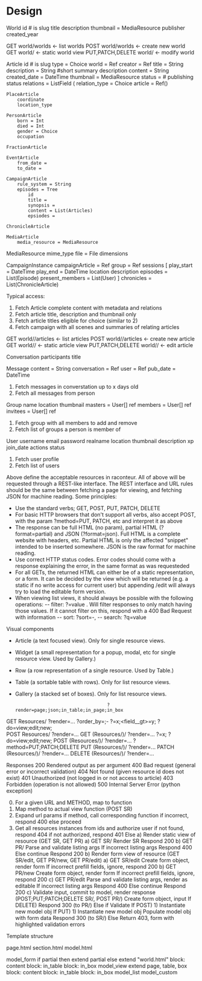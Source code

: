 # Design

World
	id # is slug
	title
	description
	thumbnail = MediaResource
	publisher
	created_year

GET world/worlds <- list worlds
POST world/worlds <- create new world
GET world/<worldid> <- static world view
PUT,PATCH,DELETE world/<worldid> <- modify world

Article
	id # is slug
	type = Choice
	world = Ref
	creator = Ref
	title = String
	description = String #short summary description
	content = String
	created_date = DateTime
	thumbnail = MediaResource
	status = # publishing status
	relations = ListField (
		relation_type = Choice
		article = Ref()

	PlaceArticle
		coordinate
		location_type

	PersonArticle
		born = Int
		died = Int
		gender = Choice
		occupation

	FractionArticle

	EventArticle
		from_date = 
		to_date = 

	CampaignArticle
		rule_system = String
		episodes = Tree
			id
			title =
			synopsis =
			content = List(Articles)
			epsiodes =

	ChronicleArticle

	MediaArticle
		media_resource = MediaResource

MediaResource
		mime_type
		file = File
		dimensions		

CampaignInstance
	campaignArticle = Ref
	group = Ref
	sessions [
		play_start = DateTime
		play_end = DateTime
		location
		description
		episodes = List(Episode)
		present_members = List(User)
	]
	chronicles = List(ChronicleArticle)

Typical access:
1) Fetch Article complete content with metadata and relations
2) Fetch article title, description and thumbnail only
3) Fetch article titles eligible for choice (similar to 2)
4) Fetch campaign with all scenes and summaries of relating articles

GET world/<worldid>/articles <- list articles
POST world/<worldid>/articles <- create new article
GET world/<worldid>/<articleid> <- static article view
PUT,PATCH,DELETE world/<worldid>/<articleid> <- edit article

Conversation
	participants
	title

Message
	content = String
	conversation = Ref
	user = Ref
	pub_date = DateTime

1) Fetch messages in converstation up to x days old
2) Fetch all messages from person

Group
	name
	location
	thumbnail
	masters = User[] ref
	members = User[] ref
	invitees = User[] ref

1) Fetch group with all members to add and remove
2) Fetch list of groups a person is member of

User
	username
	email
	password
	realname
	location
	thumbnail
	description
	xp
	join_date
	actions
	status

1) Fetch user profile
2) Fetch list of users


Above define the acceptable resources in raconteur. All of above will be requested through a REST-like interface. The REST interface and URL rules should be the same between fetching a page for viewing, and fetching JSON for machine reading. Some principles:
- Use the standard verbs; GET, POST, PUT, PATCH, DELETE
- For basic HTTP browsers that don't support all verbs, also accept POST, with the param ?method=PUT, PATCH, etc and interpret it as above
- The response can be full HTML (no param), partial HTML (?format=partial) and JSON (?format=json). Full HTML is a complete website with headers, etc. Partial HTML is only the affected "snippet" intended to be inserted somewhere. JSON is the raw format for machine reading.
- Use correct HTTP status codes. Error codes should come with a response explaining the error, in the same format as was requesteded
- For all GETs, the returned HTML can either be of a static representation, or a form. It can be decided by the view which will be returned (e.g. a static if no write access for current user) but appending /edit will always try to load the editable form version.
- When viewing list views, it should always be possible with the following operations:
-- filter: ?<field>=value . Will filter responses to only match having those values. If it cannot filter on this, respond with a 400 Bad Request with information
-- sort: ?sort=-<field>,<field>
-- search: ?q=value

Visual components
- Article (a text focused view). Only for single resource views.
- Widget (a small representation for a popup, modal, etc for single resource view. Used by Gallery.)
- Row (a row representation of a single resource. Used by Table.)
- Table (a sortable table with rows). Only for list resource views.
- Gallery (a stacked set of boxes). Only for list resource views.

										?render=page;json;in_table;in_page;in_box

GET		Resources/						?render=...
										?order_by=<field>;-<field>
										?<field>=x;<field__gt>=y;
										?do=view;edit;new;	
POST	Resources/						?render=...
GET		(Resources/)<SingleResource>/	?render=...
										?<field>=x;
										?do=view;edit;new;
POST	(Resources/)<SingleResource>/	?render=...
										?method=PUT;PATCH;DELETE
PUT		(Resources/)<SingleResource>/	?render=...
PATCH	(Resources/)<SingleResource>/	?render=...
DELETE	(Resources/)<SingleResource>/	?render=...


Responses
200		Rendered output as per argument
400		Bad request (general error or incorrect validation)
404		Not found (given resource id does not exist)
401		Unauthorized (not logged in or not access to article)
403		Forbidden (operation is not allowed)
500		Internal Server Error (python exception)

0) For a given URL and METHOD, map to function
1) Map method to actual view function (POST SR)
2) Expand url params
	if method, call corresponding function
	if incorrect, respond 400
	else proceed
3) Get all resources instances from ids and authorize user
	if not found, respond 404
	if not authorized, respond 401
	Else
		a) Render static view of resource (GET SR, GET PR)
			a) GET SR/ Render SR
				Respond 200
			b) GET PR/ Parse and validate listing args
				If incorrect listing args
					Respond 400
				Else continue
					Respond 200
		b) Render form view of resource (GET SR/edit, GET PR/new, GET PR/edit)
			a) GET SR/edit Create form object, render form
				If incorrect prefill fields, ignore, respond 200
			b) GET PR/new Create form object, render form
				If incorrect prefill fields, ignore, respond 200
			c) GET PR/edit Parse and validate listing args, render as editable
				If incorrect listing args
					Respond 400
				Else continue
					Respond 200
		c) Validate input, commit to model, render response (POST;PUT;PATCH;DELETE SR/, POST PR/)
			Create form object, input
			If DELETE)
				Respond 300 (to PR/)
			Else if Validate
				If POST)
					1) Instantiate new model obj
				If PUT)
					1) Instantiate new model obj
				Populate model obj with form data
				Respond 300 (to SR/)
			Else
				Return 403, form with highlighted validation errors


Template structure

page.html
	section.html
		model.html


model_form
	if partial then extend partial else extend "world.html"
	block: content
	block: in_table
	block: in_box
model_view
	extend page, table, box
	block: content
	block: in_table
	block: in_box
model_list
model_custom